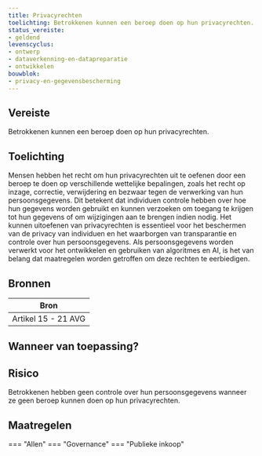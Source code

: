 ```yaml
---
title: Privacyrechten
toelichting: Betrokkenen kunnen een beroep doen op hun privacyrechten.
status_vereiste:
- geldend
levenscyclus:
- ontwerp
- dataverkenning-en-datapreparatie
- ontwikkelen
bouwblok:
- privacy-en-gegevensbescherming
---
```


<!-- tags -->
## Vereiste

Betrokkenen kunnen een beroep doen op hun privacyrechten.

## Toelichting

Mensen hebben het recht om hun privacyrechten uit te oefenen door een beroep te doen op verschillende wettelijke bepalingen, zoals het recht op inzage, correctie, verwijdering en bezwaar tegen de verwerking van hun persoonsgegevens.
Dit betekent dat individuen controle hebben over hoe hun gegevens worden gebruikt en kunnen verzoeken om toegang te krijgen tot hun gegevens of om wijzigingen aan te brengen indien nodig.
Het kunnen uitoefenen van privacyrechten is essentieel voor het beschermen van de privacy van individuen en het waarborgen van transparantie en controle over hun persoonsgegevens.
Als persoonsgegevens worden verwerkt voor het ontwikkelen en gebruiken van algoritmes en AI, is het van belang dat maatregelen worden getroffen om deze rechten te eerbiedigen.

## Bronnen

| Bron                        |
|-----------------------------|
|Artikel 15 - 21 AVG|

## Wanneer van toepassing?


## Risico

Betrokkenen hebben geen controle over hun persoonsgegevens wanneer ze geen beroep kunnen doen op hun privacyrechten.

## Maatregelen

=== "Allen"
	<!-- list_maatregelen vereiste/inroepen_privacyrecht_bij_verwerking_persoonsgegevens -->
=== "Governance"
	<!-- list_maatregelen vereiste/inroepen_privacyrecht_bij_verwerking_persoonsgegevens boubwlok/governance -->
=== "Publieke inkoop"
	<!-- list_maatregelen vereiste/inroepen_privacyrecht_bij_verwerking_persoonsgegevens bouwblok/publieke-inkoop -->
